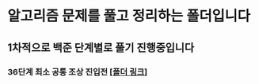 # 알고리즘 문제를 풀고 정리하는 폴더입니다

## 1차적으로 백준 단계별로 풀기 진행중입니다

### 36단계 최소 공통 조상 진입전 [[폴더 링크](https://github.com/water-case/AlgorithmSolving/tree/main/workspace/Java/BakjoonStepbystep/src)]